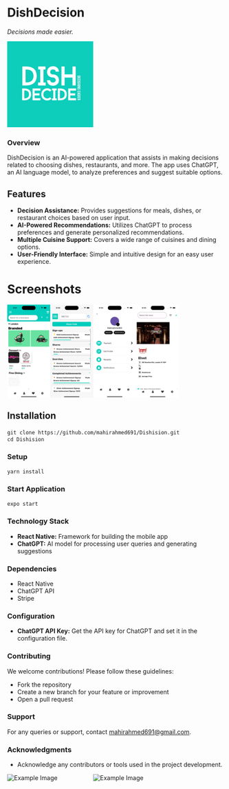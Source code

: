 # DishDecision

*Decisions made easier.*

<img src="assets/logo4.png" alt="Example Image" width="200" />

### Overview

DishDecision is an AI-powered application that assists in making decisions related to choosing dishes, restaurants, and more. The app uses ChatGPT, an AI language model, to analyze preferences and suggest suitable options.

## Features

- **Decision Assistance:** Provides suggestions for meals, dishes, or restaurant choices based on user input.
- **AI-Powered Recommendations:** Utilizes ChatGPT to process preferences and generate personalized recommendations.
- **Multiple Cuisine Support:** Covers a wide range of cuisines and dining options.
- **User-Friendly Interface:** Simple and intuitive design for an easy user experience.

# Screenshots

<div style="display: flex; flex-direction: row;">
    <img src="assets/homescreen.png" alt="Example Image" width="100" />
    <img src="assets/rewards.png" alt="Example Image" width="100" />
    <img src="assets/profile.png" alt="Example Image" width="100" />
    <img src="assets/elvet.png" alt="Example Image" width="100" />
</div>

## Installation

```
git clone https://github.com/mahirahmed691/Dishision.git
cd Dishision
```

### Setup

```
yarn install
```

### Start Application

```
expo start
```

### Technology Stack

- **React Native:** Framework for building the mobile app
- **ChatGPT:** AI model for processing user queries and generating suggestions

### Dependencies

- React Native
- ChatGPT API
- Stripe
  
### Configuration

- **ChatGPT API Key:** Get the API key for ChatGPT and set it in the configuration file.

### Contributing

We welcome contributions! Please follow these guidelines:

- Fork the repository
- Create a new branch for your feature or improvement
- Open a pull request

### Support

For any queries or support, contact [mahirahmed691@gmail.com](mailto:mahirahmed691@gmail.com).

### Acknowledgments

- Acknowledge any contributors or tools used in the project development.

<div style="display: flex; flex-direction: row;">
    <img src="https://media.licdn.com/dms/image/C4E03AQHtqec7iPC0XQ/profile-displayphoto-shrink_400_400/0/1656085518557?e=1704931200&v=beta&t=9zwk4-7giJLHcRSOcrZsG1ea5Y5fkHP5bD5FXYQ7LX8" alt="Example Image" width="200" />
    <img src="https://media.licdn.com/dms/image/C5603AQHrZrhA1Us7qA/profile-displayphoto-shrink_800_800/0/1517398677029?e=1704931200&v=beta&t=Ja7jfPIwnFbgBVfD-_yl4PaLEqI5mfjXgRtLVEz13D4" alt="Example Image" width="200" />
</div>
